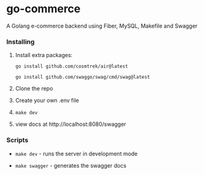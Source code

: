 # go-commerce

A Golang e-commerce backend using Fiber, MySQL, Makefile and Swagger

### Installing

1. Install extra packages:
 
     ```go install github.com/cosmtrek/air@latest```

    ```go install github.com/swaggo/swag/cmd/swag@latest```

2. Clone the repo
3. Create your own .env file
4. ```make dev```
5. view docs at http://localhost:8080/swagger

### Scripts

- ```make dev``` - runs the server in development mode

- ```make swagger``` - generates the swagger docs


